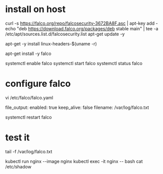 
# install on host

curl -s https://falco.org/repo/falcosecurity-3672BA8F.asc | apt-key add -
echo "deb https://download.falco.org/packages/deb stable main" | tee -a /etc/apt/sources.list.d/falcosecurity.list
apt-get update -y

apt-get -y install linux-headers-$(uname -r)

apt-get install -y falco

<!-- TODO check -->
systemctl enable falco
systemctl start falco
systemctl status falco

# configure falco

vi /etc/falco/falco.yaml

file_output:
  enabled: true
  keep_alive: false
  filename: /var/log/falco.txt

systemctl restart falco

# test it

tail -f /var/log/falco.txt

kubectl run nginx --image nginx
kubectl exec -it nginx -- bash
cat /etc/shadow